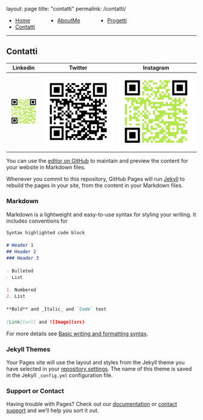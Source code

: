 layout: page
title: "contatti"
permalink: /contatti/

<!-- css -->
<style>
li {
  float: left;
  margin-right: 15%;
}
ul{
  overflow: hidden;  
}
image{
    width: 200; 
    height: 200;
}
</style>

<ul>
  <li>
    <a  href="https://dellatorre1997.github.io/alessandrodellatorre/">Home</a>
  </li>
  <li>
    <a  href="/aboutme">AboutMe</a>
  </li>
  <li>
    <a  href="/progetti">Progetti</a>
  </li>
  <li>
    <a href="/contatti">Contatti</a>
  </li>
</ul>

---

## Contatti

| Linkedin | Twitter | Instagram | 
|----------|---------|-----------|
| ![Linkedin](./images/linkedin.svg) | ![Twitter](./images/linkedin_black.png) | ![Instagram](./images/linkedin.png)|


You can use the [editor on GitHub](https://github.com/dellatorre1997/alessandrodellatorre/edit/gh-pages/index.md) to maintain and preview the content for your website in Markdown files.

Whenever you commit to this repository, GitHub Pages will run [Jekyll](https://jekyllrb.com/) to rebuild the pages in your site, from the content in your Markdown files.

### Markdown

Markdown is a lightweight and easy-to-use syntax for styling your writing. It includes conventions for

```markdown
Syntax highlighted code block

# Header 1
## Header 2
### Header 3

- Bulleted
- List

1. Numbered
2. List

**Bold** and _Italic_ and `Code` text

[Link](url) and ![Image](src)
```

For more details see [Basic writing and formatting syntax](https://docs.github.com/en/github/writing-on-github/getting-started-with-writing-and-formatting-on-github/basic-writing-and-formatting-syntax).

### Jekyll Themes

Your Pages site will use the layout and styles from the Jekyll theme you have selected in your [repository settings](https://github.com/dellatorre1997/alessandrodellatorre/settings/pages). The name of this theme is saved in the Jekyll `_config.yml` configuration file.

### Support or Contact

Having trouble with Pages? Check out our [documentation](https://docs.github.com/categories/github-pages-basics/) or [contact support](https://support.github.com/contact) and we’ll help you sort it out.

